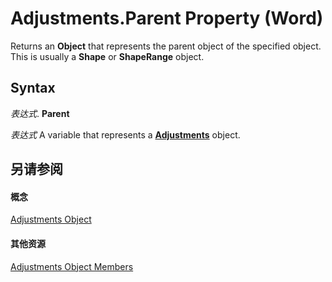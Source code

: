 
# Adjustments.Parent Property (Word)

Returns an  **Object** that represents the parent object of the specified object. This is usually a **Shape** or **ShapeRange** object.


## Syntax

 _表达式_. **Parent**

 _表达式_ A variable that represents a **[Adjustments](ed65525d-2c55-ae2a-ef42-1663b17e5c97.md)** object.


## 另请参阅


#### 概念


[Adjustments Object](ed65525d-2c55-ae2a-ef42-1663b17e5c97.md)
#### 其他资源


[Adjustments Object Members](http://msdn.microsoft.com/library/68793a8c-b1c0-d0ea-0b06-f40edcf6ee71%28Office.15%29.aspx)